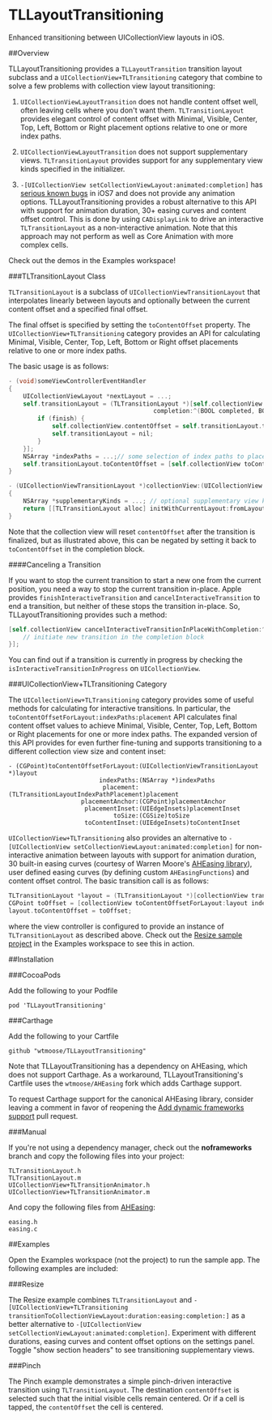 TLLayoutTransitioning
=====================

Enhanced transitioning between UICollectionView layouts in iOS.

##Overview

TLLayoutTransitioning provides a `TLLayoutTransition` transition layout subclass and a `UICollectionView+TLTransitioning` category that combine to solve a few problems with collection view layout transitioning:

1. `UICollectionViewLayoutTransition` does not handle content offset well, often leaving cells where you don't want them. `TLTransitionLayout` provides elegant control of content offset with Minimal, Visible, Center, Top, Left, Bottom or Right placement options relative to one or more index paths.

2. `UICollectionViewLayoutTransition` does not support supplementary views. `TLTransitionLayout` provides support for any supplementary view kinds specified in the initializer.

3. `-[UICollectionView setCollectionViewLayout:animated:completion]` has [serious known bugs][3] in iOS7 and does not provide any animation options. TLLayoutTransitioning provides a robust alternative to this API with support for animation duration, 30+ easing curves and content offset control. This is done by using `CADisplayLink` to drive an interactive `TLTransitionLayout` as a non-interactive animation. Note that this approach may not perform as well as Core Animation with more complex cells.

Check out the demos in the Examples workspace!

###TLTransitionLayout Class

`TLTransitionLayout` is a subclass of `UICollectionViewTransitionLayout` that interpolates linearly between layouts and optionally between the current content offset and a specified final offset. 

The final offset is specified
by setting the `toContentOffset` property. The `UICollectionView+TLTransitioning` category
provides an API for calculating Minimal, Visible, Center, Top, Left, Bottom or Right offset placements relative to one or more index paths. 

The basic usage is as follows:

```Objective-C
- (void)someViewControllerEventHandler
{
    UICollectionViewLayout *nextLayout = ...;
    self.transitionLayout = (TLTransitionLayout *)[self.collectionView startInteractiveTransitionToCollectionViewLayout:nextLayout 
                                        completion:^(BOOL completed, BOOL finish) {
	    if (finish) {
            self.collectionView.contentOffset = self.transitionLayout.toContentOffset;
            self.transitionLayout = nil;
	    }
    }];
    NSArray *indexPaths = ...;// some selection of index paths to place
    self.transitionLayout.toContentOffset = [self.collectionView toContentOffsetForLayout:self.transitionLayout indexPaths:indexPaths placement:TLTransitionLayoutIndexPathPlacementCenter];
}

- (UICollectionViewTransitionLayout *)collectionView:(UICollectionView *)collectionView transitionLayoutForOldLayout:(UICollectionViewLayout *)fromLayout newLayout:(UICollectionViewLayout *)toLayout
{
    NSArray *supplementaryKinds = ...; // optional supplementary view kinds
    return [[TLTransitionLayout alloc] initWithCurrentLayout:fromLayout nextLayout:toLayout supplementaryKinds:supplementaryKinds];
}

```

Note that the collection view will reset `contentOffset` after the transition is finalized, but as illustrated above, this can be negated by setting it back to `toContentOffset` in the completion block.

####Canceling a Transition

If you want to stop the current transition to start a new one from the current position, you need a way to stop the current transition in-place. Apple provides `finishInteractiveTransition` and `cancelInteractiveTransition` to end a transition, but neither of these stops the transition in-place. So, TLLayoutTransitioning provides such a method:

```Objective-C
[self.collectionView cancelInteractiveTransitionInPlaceWithCompletion:^(){
    // initiate new transition in the completion block
}];
```

You can find out if a transition is currently in progress by checking the `isInteractiveTransitionInProgress` on `UICollectionView`.

###UICollectionView+TLTransitioning Category

The `UICollectionView+TLTransitioning` category provides some of useful methods for calculating for interactive transitions. In particular, the `toContentOffsetForLayout:indexPaths:placement` API calculates final content offset values to achieve Minimal, Visible, Center, Top, Left, Bottom or Right placements for one or more index paths. The expanded version of this API provides for even further fine-tuning and supports transitioning to a different collection view size and content inset:

````
- (CGPoint)toContentOffsetForLayout:(UICollectionViewTransitionLayout *)layout
                         indexPaths:(NSArray *)indexPaths
                          placement:(TLTransitionLayoutIndexPathPlacement)placement
                    placementAnchor:(CGPoint)placementAnchor
                     placementInset:(UIEdgeInsets)placementInset
                             toSize:(CGSize)toSize
                     toContentInset:(UIEdgeInsets)toContentInset
````

`UICollectionView+TLTransitioning` also provides an alternative to `-[UICollectionView setCollectionViewLayout:animated:completion]` for non-interactive animation between layouts with support for animation duration, 30 built-in easing curves (courtesy of Warren Moore's [AHEasing library][1]), user defined easing curves (by defining custom `AHEasingFunctions`) and content offset control. The basic transition call is as follows:

```Objective-C
TLTransitionLayout *layout = (TLTransitionLayout *)[collectionView transitionToCollectionViewLayout:toLayout duration:2 easing:QuarticEaseInOut completion:nil];
CGPoint toOffset = [collectionView toContentOffsetForLayout:layout indexPaths:@[indexPath] placement:TLTransitionLayoutIndexPathPlacementCenter];
layout.toContentOffset = toOffset;
```

where the view controller is configured to provide an instance of `TLTransitionLayout` as described above. Check out the [Resize sample project][2] in the Examples workspace to see this in action. 

##Installation

###CocoaPods

Add the following to your Podfile

    pod 'TLLayoutTransitioning'

###Carthage

Add the following to your Cartfile

    github "wtmoose/TLLayoutTransitioning"

Note that TLLayoutTransitioning has a dependency on AHEasing, which
does not support Carthage. As a workaround, TLLayoutTransitioning's Cartfile uses the `wtmoose/AHEasing` fork which adds Carthage support.

To request Carthage support for the canonical AHEasing library, consider leaving a comment in favor of reopening the [Add dynamic frameworks support](https://github.com/warrenm/AHEasing/pull/19) pull request.

###Manual

If you're not using a dependency manager, check out the **noframeworks** branch and copy the following files into your project:

    TLTransitionLayout.h
    TLTransitionLayout.m
	UICollectionView+TLTransitionAnimator.h    
	UICollectionView+TLTransitionAnimator.m
	
And copy the following files from [AHEasing][4]:

	easing.h
	easing.c

##Examples

Open the Examples workspace (not the project) to run the sample app. The following examples are included:

###Resize

The Resize example combines `TLTransitionLayout` and `-[UICollectionView+TLTransitioning transitionToCollectionViewLayout:duration:easing:completion:]` as a better alternative to `-[UICollectionView setCollectionViewLayout:animated:completion]`. Experiment with different durations, easing curves and content offset options on the settings panel. Toggle "show section headers" to see transitioning supplementary views.

###Pinch

The Pinch example demonstrates a simple pinch-driven interactive transition using `TLTransitionLayout`. The destination `contentOffset` is selected such that the initial visible cells remain centered. Or if a cell is tapped, the `contentOffset` the cell is centered.

[1]:https://github.com/warrenm/AHEasing
[2]:https://github.com/wtmoose/TLLayoutTransitioning/blob/master/Examples/Examples/ResizeCollectionViewController.m
[3]:http://stackoverflow.com/questions/13780138/dynamically-setting-layout-on-uicollectionview-causes-inexplicable-contentoffset
[4]:https://github.com/warrenm/AHEasing
